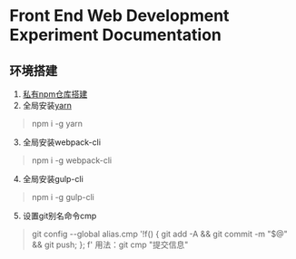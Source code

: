 # Front End Web Development Experiment Documentation

## 环境搭建
1.  [私有npm仓库搭建](./私有npm仓库搭建.md)
2.  全局安装[yarn](https://yarn.org.cn/)
>   npm i -g yarn
3.  全局安装webpack-cli
>   npm i -g webpack-cli
4.  全局安装gulp-cli
>   npm i -g gulp-cli
5.  设置git别名命令cmp
>   git config --global alias.cmp '!f() { git add -A && git commit -m "$@" && git push; }; f'
>   用法：git cmp "提交信息"
